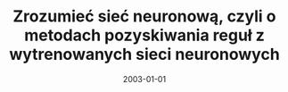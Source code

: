 ---
# Documentation: https://wowchemy.com/docs/managing-content/

title: Zrozumieć sieć neuronową, czyli o metodach pozyskiwania reguł z wytrenowanych
  sieci neuronowych
subtitle: ''
summary: ''
authors:
- markowska-kaczmar
tags: []
categories: []
date: '2003-01-01'
lastmod: 2022-10-07T04:56:38Z
featured: false
draft: false

# Featured image
# To use, add an image named `featured.jpg/png` to your page's folder.
# Focal points: Smart, Center, TopLeft, Top, TopRight, Left, Right, BottomLeft, Bottom, BottomRight.
image:
  caption: ''
  focal_point: ''
  preview_only: false

# Projects (optional).
#   Associate this post with one or more of your projects.
#   Simply enter your project's folder or file name without extension.
#   E.g. `projects = ["internal-project"]` references `content/project/deep-learning/index.md`.
#   Otherwise, set `projects = []`.
projects: []
publishDate: '2022-10-07T04:56:37.496859Z'
publication_types:
- '2'
abstract: ''
publication: '*Pro Dialog*'
---
